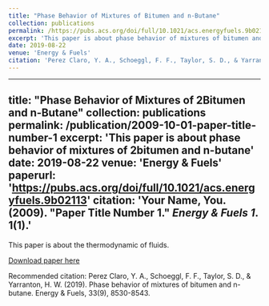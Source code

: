 ```yaml
---
title: "Phase Behavior of Mixtures of Bitumen and n-Butane"
collection: publications
permalink: /https://pubs.acs.org/doi/full/10.1021/acs.energyfuels.9b02113
excerpt: 'This paper is about phase behavior of mixtures of bitumen and n-butane'
date: 2019-08-22
venue: 'Energy & Fuels'
citation: 'Perez Claro, Y. A., Schoeggl, F. F., Taylor, S. D., & Yarranton, H. W. (2019). Phase behavior of mixtures of bitumen and n-butane.&quot; <i>Energy & Fuels 1</i>. 1(1).'
---
```


---
title: "Phase Behavior of Mixtures of 2Bitumen and n-Butane"
collection: publications
permalink: /publication/2009-10-01-paper-title-number-1
excerpt: 'This paper is about phase behavior of mixtures of 2bitumen and n-butane'
date: 2019-08-22
venue: 'Energy & Fuels'
paperurl: 'https://pubs.acs.org/doi/full/10.1021/acs.energyfuels.9b02113'
citation: 'Your Name, You. (2009). &quot;Paper Title Number 1.&quot; <i>Energy & Fuels 1</i>. 1(1).'
---
This paper is about the thermodynamic of fluids.

[Download paper here](https://pubs.acs.org/doi/full/10.1021/acs.energyfuels.9b02113)

Recommended citation: Perez Claro, Y. A., Schoeggl, F. F., Taylor, S. D., & Yarranton, H. W. (2019). Phase behavior of mixtures of bitumen and n-butane. Energy & Fuels, 33(9), 8530-8543.

